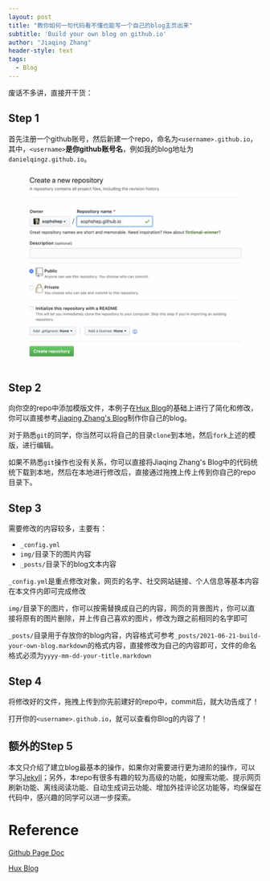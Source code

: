 ```yaml
---
layout: post
title: "教你如何一句代码看不懂也能写一个自己的blog主页出来"
subtitle: 'Build your own blog on github.io'
author: "Jiaqing Zhang"
header-style: text
tags:
  - Blog
---
```


废话不多讲，直接开干货：

## Step 1
首先注册一个github账号，然后新建一个repo，命名为`<username>.github.io`，其中，`<username>`**是你github账号名**，例如我的blog地址为`danielqingz.github.io`。

![img](/img/in-post/post-210621-1.jpg)

## Step 2
向你空的repo中添加模版文件，本例子在[Hux Blog](https://github.com/Huxpro/huxpro.github.io)的基础上进行了简化和修改，你可以直接参考[Jiaqing Zhang's Blog](https://github.com/danielqingz/danielqingz.github.io)制作你自己的blog。

对于熟悉`git`的同学，你当然可以将自己的目录`clone`到本地，然后`fork`上述的模版，进行编辑。

如果不熟悉`git`操作也没有关系，你可以直接将Jiaqing Zhang's Blog中的代码统统下载到本地，然后在本地进行修改后，直接通过拖拽上传上传到你自己的repo目录下。

## Step 3
需要修改的内容较多，主要有：
- `_config.yml`
- `img/`目录下的图片内容
- `_posts/`目录下的blog文本内容

`_config.yml`是重点修改对象，网页的名字、社交网站链接、个人信息等基本内容在本文件内即可完成修改

`img/`目录下的图片，你可以按需替换成自己的内容，网页的背景图片，你可以直接将原有的图片删除，并上传自己喜欢的图片，修改为跟之前相同的名字即可

`_posts/`目录用于存放你的blog内容，内容格式可参考`_posts/2021-06-21-build-your-own-blog.markdown`的格式内容，直接修改为自己的内容即可，文件的命名格式必须为`yyyy-mm-dd-your-title.markdown`

## Step 4
将修改好的文件，拖拽上传到你先前建好的repo中，commit后，就大功告成了！

打开你的`<username>.github.io`，就可以查看你Blog的内容了！

## 额外的Step 5
本文只介绍了建立blog最基本的操作，如果你对需要进行更为进阶的操作，可以学习[Jekyll](https://jekyllrb.com/)；另外，本repo有很多有趣的较为高级的功能，如搜索功能、提示网页刷新功能、离线阅读功能、自动生成词云功能、增加外挂评论区功能等，均保留在代码中，感兴趣的同学可以进一步探索。

# Reference

[Github Page Doc](https://docs.github.com/en/pages/getting-started-with-github-pages/creating-a-github-pages-site)

[Hux Blog](https://github.com/Huxpro/huxpro.github.io) 

